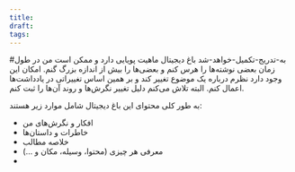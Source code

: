 ```yaml
---
title: 
draft: 
tags:
---
```


#به-تدریج-تکمیل-خواهد-شد 
باغ دیجیتال ماهیت پویایی دارد و ممکن است من در طول زمان بعضی نوشته‌ها را هرس کنم و بعضی‌ها را بیش از اندازه بزرگ گنم.
امکان این وجود دارد نظرم درباره یک موضوع تغییر کند و بر همین اساس تغییراتی در یادداشت‌ها اعمال کنم. البته تلاش می‌کنم دلیل تغییر نگرش‌ها و روند آن‌ها را ثبت کنم.
 
 به طور کلی محتوای این باغ دیجیتال شامل موارد زیر هستند:
 - افکار و نگرش‌های من
 - خاطرات و داستان‌ها
 - خلاصه مطالب
 - معرفی هر چیزی (محتوا، وسیله، مکان و ...)
 - 